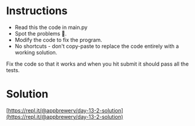 # Instructions

- Read this the code in main.py
- Spot the problems 🐞.
- Modify the code to fix the program.
- No shortcuts - don't copy-paste to replace the code entirely with a working solution.

Fix the code so that it works and when you hit submit it should pass all the tests.

# Solution

[https://repl.it/@appbrewery/day-13-2-solution](https://repl.it/@appbrewery/day-13-2-solution)
